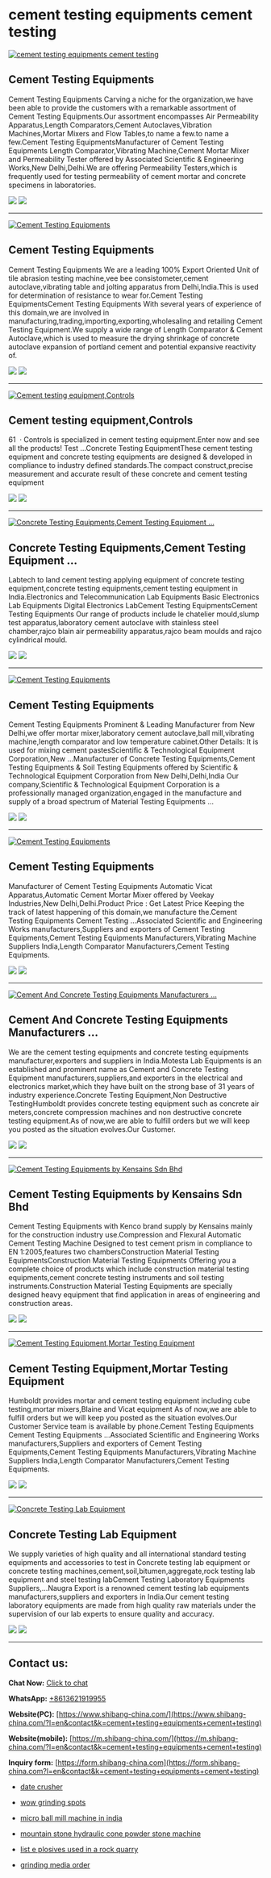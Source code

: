 # cement testing equipments cement testing

<a href="https://swt.shibang-china.com/?l=en&img&k=cement+testing+equipments+cement+testing" target="_blank">![cement testing equipments cement testing](http://static.shibang-china.com/all-800x300/149.jpg)</a>

## Cement Testing Equipments
Cement Testing Equipments Carving a niche for the organization,we have been able to provide the customers with a remarkable assortment of Cement Testing Equipments.Our assortment encompasses Air Permeability Apparatus,Length Comparators,Cement Autoclaves,Vibration Machines,Mortar Mixers and Flow Tables,to name a few.to name a few.Cement Testing EquipmentsManufacturer of Cement Testing Equipments Length Comparator,Vibrating Machine,Cement Mortar Mixer and Permeability Tester offered by Associated Scientific &amp; Engineering Works,New Delhi,Delhi.We are offering Permeability Testers,which is frequently used for testing permeability of cement mortar and concrete specimens in laboratories.


<a href="https://whatsapp.shibangsoft.com/WhatsApp.php" target="_blank" title="WhatsApp">![](http://static.shibang-china.com/icon/whatsapp.png)</a> <a href="https://swt.shibang-china.com/?l=en&icon&k=cement+testing+equipments+cement+testing" target="_blank">![](http://static.shibang-china.com/icon/chat-en.png)</a>

---

<a href="https://swt.shibang-china.com/?l=en&img&k=cement+testing+equipments+cement+testing" target="_blank">![Cement Testing Equipments](http://static.shibang-china.com/all-800x300/1189.jpg)</a>

## Cement Testing Equipments
Cement Testing Equipments We are a leading 100% Export Oriented Unit of tile abrasion testing machine,vee bee consistometer,cement autoclave,vibrating table and jolting apparatus from Delhi,India.This is used for determination of resistance to wear for.Cement Testing EquipmentsCement Testing Equipments With several years of experience of this domain,we are involved in manufacturing,trading,importing,exporting,wholesaling and retailing Cement Testing Equipment.We supply a wide range of Length Comparator &amp; Cement Autoclave,which is used to measure the drying shrinkage of concrete autoclave expansion of portland cement and potential expansive reactivity of.


<a href="https://whatsapp.shibangsoft.com/WhatsApp.php" target="_blank" title="WhatsApp">![](http://static.shibang-china.com/icon/whatsapp.png)</a> <a href="https://swt.shibang-china.com/?l=en&icon&k=cement+testing+equipments+cement+testing" target="_blank">![](http://static.shibang-china.com/icon/chat-en.png)</a>

---

<a href="https://swt.shibang-china.com/?l=en&img&k=cement+testing+equipments+cement+testing" target="_blank">![Cement testing equipment,Controls](http://static.shibang-china.com/all-800x300/960.jpg)</a>

## Cement testing equipment,Controls
61 &nbsp;&#0183;&#32;Controls is specialized in cement testing equipment.Enter now and see all the products! Test …Concrete Testing EquipmentThese cement testing equipment and concrete testing equipments are designed &amp; developed in compliance to industry defined standards.The compact construct,precise measurement and accurate result of these concrete and cement testing equipment


<a href="https://whatsapp.shibangsoft.com/WhatsApp.php" target="_blank" title="WhatsApp">![](http://static.shibang-china.com/icon/whatsapp.png)</a> <a href="https://swt.shibang-china.com/?l=en&icon&k=cement+testing+equipments+cement+testing" target="_blank">![](http://static.shibang-china.com/icon/chat-en.png)</a>

---

<a href="https://swt.shibang-china.com/?l=en&img&k=cement+testing+equipments+cement+testing" target="_blank">![Concrete Testing Equipments,Cement Testing Equipment …](http://static.shibang-china.com/all-800x300/1352.jpg)</a>

## Concrete Testing Equipments,Cement Testing Equipment …
Labtech to land cement testing applying equipment of concrete testing equipment,concrete testing equipments,cement testing equipment in India.Electronics and Telecommunication Lab Equipments Basic Electronics Lab Equipments Digital Electronics LabCement Testing EquipmentsCement Testing Equipments Our range of products include le chatelier mould,slump test apparatus,laboratory cement autoclave with stainless steel chamber,rajco blain air permeability apparatus,rajco beam moulds and rajco cylindrical mould.


<a href="https://whatsapp.shibangsoft.com/WhatsApp.php" target="_blank" title="WhatsApp">![](http://static.shibang-china.com/icon/whatsapp.png)</a> <a href="https://swt.shibang-china.com/?l=en&icon&k=cement+testing+equipments+cement+testing" target="_blank">![](http://static.shibang-china.com/icon/chat-en.png)</a>

---

<a href="https://swt.shibang-china.com/?l=en&img&k=cement+testing+equipments+cement+testing" target="_blank">![Cement Testing Equipments](http://static.shibang-china.com/all-800x300/835.jpg)</a>

## Cement Testing Equipments
Cement Testing Equipments Prominent &amp; Leading Manufacturer from New Delhi,we offer mortar mixer,laboratory cement autoclave,ball mill,vibrating machine,length comparator and low temperature cabinet.Other Details: It is used for mixing cement pastesScientific &amp; Technological Equipment Corporation,New …Manufacturer of Concrete Testing Equipments,Cement Testing Equipments &amp; Soil Testing Equipments offered by Scientific &amp; Technological Equipment Corporation from New Delhi,Delhi,India Our company,Scientific &amp; Technological Equipment Corporation is a professionally managed organization,engaged in the manufacture and supply of a broad spectrum of Material Testing Equipments …


<a href="https://whatsapp.shibangsoft.com/WhatsApp.php" target="_blank" title="WhatsApp">![](http://static.shibang-china.com/icon/whatsapp.png)</a> <a href="https://swt.shibang-china.com/?l=en&icon&k=cement+testing+equipments+cement+testing" target="_blank">![](http://static.shibang-china.com/icon/chat-en.png)</a>

---

<a href="https://swt.shibang-china.com/?l=en&img&k=cement+testing+equipments+cement+testing" target="_blank">![Cement Testing Equipments](http://static.shibang-china.com/all-800x300/916.jpg)</a>

## Cement Testing Equipments
Manufacturer of Cement Testing Equipments Automatic Vicat Apparatus,Automatic Cement Mortar Mixer offered by Veekay Industries,New Delhi,Delhi.Product Price : Get Latest Price Keeping the track of latest happening of this domain,we manufacture the.Cement Testing Equipments Cement Testing …Associated Scientific and Engineering Works manufacturers,Suppliers and exporters of Cement Testing Equipments,Cement Testing Equipments Manufacturers,Vibrating Machine Suppliers India,Length Comparator Manufacturers,Cement Testing Equipments.


<a href="https://whatsapp.shibangsoft.com/WhatsApp.php" target="_blank" title="WhatsApp">![](http://static.shibang-china.com/icon/whatsapp.png)</a> <a href="https://swt.shibang-china.com/?l=en&icon&k=cement+testing+equipments+cement+testing" target="_blank">![](http://static.shibang-china.com/icon/chat-en.png)</a>

---

<a href="https://swt.shibang-china.com/?l=en&img&k=cement+testing+equipments+cement+testing" target="_blank">![Cement And Concrete Testing Equipments Manufacturers …](http://static.shibang-china.com/all-800x300/1054.jpg)</a>

## Cement And Concrete Testing Equipments Manufacturers …
We are the cement testing equipments and concrete testing equipments manufacturer,exporters and suppliers in India.Motesta Lab Equipments is an established and prominent name as Cement and Concrete Testing Equipment manufacturers,suppliers,and exporters in the electrical and electronics market,which they have built on the strong base of 31 years of industry experience.Concrete Testing Equipment,Non Destructive TestingHumboldt provides concrete testing equipment such as concrete air meters,concrete compression machines and non destructive concrete testing equipment.As of now,we are able to fulfill orders but we will keep you posted as the situation evolves.Our Customer.


<a href="https://whatsapp.shibangsoft.com/WhatsApp.php" target="_blank" title="WhatsApp">![](http://static.shibang-china.com/icon/whatsapp.png)</a> <a href="https://swt.shibang-china.com/?l=en&icon&k=cement+testing+equipments+cement+testing" target="_blank">![](http://static.shibang-china.com/icon/chat-en.png)</a>

---

<a href="https://swt.shibang-china.com/?l=en&img&k=cement+testing+equipments+cement+testing" target="_blank">![Cement Testing Equipments by Kensains Sdn Bhd](http://static.shibang-china.com/all-800x300/1216.jpg)</a>

## Cement Testing Equipments by Kensains Sdn Bhd
Cement Testing Equipments with Kenco brand supply by Kensains mainly for the construction industry use.Compression and Flexural Automatic Cement Testing Machine Designed to test cement prism in compliance to EN 1:2005,features two chambersConstruction Material Testing EquipmentsConstruction Material Testing Equipments Offering you a complete choice of products which include construction material testing equipments,cement concrete testing instruments and soil testing instruments.Construction Material Testing Equipments are specially designed heavy equipment that find application in areas of engineering and construction areas.


<a href="https://whatsapp.shibangsoft.com/WhatsApp.php" target="_blank" title="WhatsApp">![](http://static.shibang-china.com/icon/whatsapp.png)</a> <a href="https://swt.shibang-china.com/?l=en&icon&k=cement+testing+equipments+cement+testing" target="_blank">![](http://static.shibang-china.com/icon/chat-en.png)</a>

---

<a href="https://swt.shibang-china.com/?l=en&img&k=cement+testing+equipments+cement+testing" target="_blank">![Cement Testing Equipment,Mortar Testing Equipment](http://static.shibang-china.com/all-800x300/1325.jpg)</a>

## Cement Testing Equipment,Mortar Testing Equipment
Humboldt provides mortar and cement testing equipment including cube testing,mortar mixers,Blaine and Vicat equipment As of now,we are able to fulfill orders but we will keep you posted as the situation evolves.Our Customer Service team is available by phone.Cement Testing Equipments Cement Testing Equipments …Associated Scientific and Engineering Works manufacturers,Suppliers and exporters of Cement Testing Equipments,Cement Testing Equipments Manufacturers,Vibrating Machine Suppliers India,Length Comparator Manufacturers,Cement Testing Equipments.


<a href="https://whatsapp.shibangsoft.com/WhatsApp.php" target="_blank" title="WhatsApp">![](http://static.shibang-china.com/icon/whatsapp.png)</a> <a href="https://swt.shibang-china.com/?l=en&icon&k=cement+testing+equipments+cement+testing" target="_blank">![](http://static.shibang-china.com/icon/chat-en.png)</a>

---

<a href="https://swt.shibang-china.com/?l=en&img&k=cement+testing+equipments+cement+testing" target="_blank">![Concrete Testing Lab Equipment](http://static.shibang-china.com/all-800x300/962.jpg)</a>

## Concrete Testing Lab Equipment
We supply varieties of high quality and all international standard testing equipments and accessories to test in Concrete testing lab equipment or concrete testing machines,cement,soil,bitumen,aggregate,rock testing lab equipment and steel testing labCement Testing Laboratory Equipments Suppliers,…Naugra Export is a renowned cement testing lab equipments manufacturers,suppliers and exporters in India.Our cement testing laboratory equipments are made from high quality raw materials under the supervision of our lab experts to ensure quality and accuracy.


<a href="https://whatsapp.shibangsoft.com/WhatsApp.php" target="_blank" title="WhatsApp">![](http://static.shibang-china.com/icon/whatsapp.png)</a> <a href="https://swt.shibang-china.com/?l=en&icon&k=cement+testing+equipments+cement+testing" target="_blank">![](http://static.shibang-china.com/icon/chat-en.png)</a>

---
## Contact us:

**Chat Now:** [Click to chat](https://swt.shibang-china.com?l=en&contact&k=cement+testing+equipments+cement+testing)

**WhatsApp:**  [+8613621919955](https://whatsapp.shibangsoft.com/WhatsApp.php)

**Website(PC):** [https://www.shibang-china.com/](https://www.shibang-china.com/?l=en&contact&k=cement+testing+equipments+cement+testing)

**Website(mobile):** [https://m.shibang-china.com/](https://m.shibang-china.com/?l=en&contact&k=cement+testing+equipments+cement+testing)

**Inquiry form:** [https://form.shibang-china.com](https://form.shibang-china.com?l=en&contact&k=cement+testing+equipments+cement+testing)

* [date crusher](../137/date%20crusher.md)

* [wow grinding spots](../132/wow%20grinding%20spots.md)

* [micro ball mill machine in india](../133/micro%20ball%20mill%20machine%20in%20india.md)

* [mountain stone hydraulic cone powder stone machine](../135/mountain%20stone%20hydraulic%20cone%20powder%20stone%20machine.md)

* [list e plosives used in a rock quarry](../136/list%20e%20plosives%20used%20in%20a%20rock%20quarry.md)

* [grinding media order](../134/grinding%20media%20order.md)